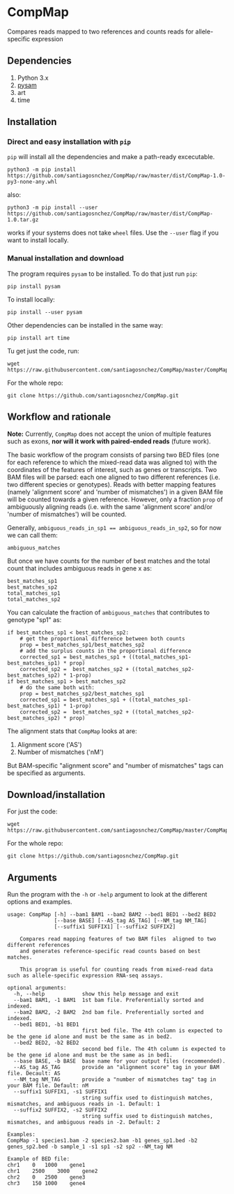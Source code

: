 # CompMap
Compares reads mapped to two references and counts reads for allele-specific expression

## Dependencies

1. Python 3.x
2. [pysam](https://pysam.readthedocs.io/en/latest/api.html)
3. art
4. time

## Installation

### Direct and easy installation with `pip`

`pip` will install all the dependencies and make a path-ready excecutable.

    python3 -m pip install https://github.com/santiagosnchez/CompMap/raw/master/dist/CompMap-1.0-py3-none-any.whl

also:

    python3 -m pip install --user https://github.com/santiagosnchez/CompMap/raw/master/dist/CompMap-1.0.tar.gz

works if your systems does not take `wheel` files. Use the `--user` flag if you want to install locally.

### Manual installation and download

The program requires `pysam` to be installed. To do that just run `pip`:

    pip install pysam

To install locally:

    pip install --user pysam

Other dependencies can be installed in the same way:

    pip install art time

Tu get just the code, run:

    wget https://raw.githubusercontent.com/santiagosnchez/CompMap/master/CompMap

For the whole repo:

    git clone https://github.com/santiagosnchez/CompMap.git

## Workflow and rationale

**Note:** Currently, `CompMap` does not accept the union of multiple features such as exons, **nor will it work with paired-ended reads** (future work).

The basic workflow of the program consists of parsing two BED files (one for each reference to which the mixed-read data was aligned to) with the coordinates of the features of interest, such as genes or transcripts. Two BAM files will be parsed: each one aligned to two different references (i.e. two different species or genotypes). Reads with better mapping features (namely 'alignment score' and 'number of mismatches') in a given BAM file will be counted towards a given reference. However, only a fraction `prop` of ambiguously aligning reads (i.e. with the same 'alignment score' and/or 'number of mismatches') will be counted.

Generally, `ambiguous_reads_in_sp1 == ambiguous_reads_in_sp2`, so for now we can call them:

```
ambiguous_matches
```

But once we have counts for the number of best matches and the total count that includes ambiguous reads in gene x as:

```
best_matches_sp1
best_matches_sp2
total_matches_sp1
total_matches_sp2
```

You can calculate the fraction of `ambiguous_matches` that contributes to genotype "sp1" as:

```
if best_matches_sp1 < best_matches_sp2:
    # get the proportional difference between both counts
    prop = best_matches_sp1/best_matches_sp2
    # add the surplus counts in the proportional difference
    corrected_sp1 = best_matches_sp1 + ((total_matches_sp1-best_matches_sp1) * prop)
    corrected_sp2 =  best_matches_sp2 + ((total_matches_sp2-best_matches_sp2) * 1-prop)
if best_matches_sp1 > best_matches_sp2
    # do the same both with:
    prop = best_matches_sp2/best_matches_sp1
    corrected_sp1 = best_matches_sp1 + ((total_matches_sp1-best_matches_sp1) * 1-prop)
    corrected_sp2 =  best_matches_sp2 + ((total_matches_sp2-best_matches_sp2) * prop)
```

The alignment stats that `CompMap` looks at are:

1. Alignment score ('AS')
2. Number of mismatches ('nM')

But BAM-specific \"alignment score\" and \"number of mismatches\" tags can be specified as arguments.

## Download/installation

For just the code:

    wget https://raw.githubusercontent.com/santiagosnchez/CompMap/master/CompMap.py

For the whole repo:

    git clone https://github.com/santiagosnchez/CompMap.git

## Arguments

Run the program with the `-h` or `-help` argument to look at the different options and examples.

```
usage: CompMap [-h] --bam1 BAM1 --bam2 BAM2 --bed1 BED1 --bed2 BED2
               [--base BASE] [--AS_tag AS_TAG] [--NM_tag NM_TAG]
               [--suffix1 SUFFIX1] [--suffix2 SUFFIX2]

    Compares read mapping features of two BAM files  aligned to two different references
    and generates reference-specific read counts based on best matches.

    This program is useful for counting reads from mixed-read data such as allele-specific expression RNA-seq assays.

optional arguments:
  -h, --help            show this help message and exit
  --bam1 BAM1, -1 BAM1  1st bam file. Preferentially sorted and indexed.
  --bam2 BAM2, -2 BAM2  2nd bam file. Preferentially sorted and indexed.
  --bed1 BED1, -b1 BED1
                        first bed file. The 4th column is expected to be the gene id alone and must be the same as in bed2.
  --bed2 BED2, -b2 BED2
                        second bed file. The 4th column is expected to be the gene id alone and must be the same as in bed1.
  --base BASE, -b BASE  base name for your output files (recommended).
  --AS_tag AS_TAG       provide an "alignment score" tag in your BAM file. Decault: AS
  --NM_tag NM_TAG       provide a "number of mismatches tag" tag in your BAM file. Default: nM
  --suffix1 SUFFIX1, -s1 SUFFIX1
                        string suffix used to distinguish matches, mismatches, and ambiguous reads in -1. Default: 1
  --suffix2 SUFFIX2, -s2 SUFFIX2
                        string suffix used to distinguish matches, mismatches, and ambiguous reads in -2. Default: 2

Examples:
CompMap -1 species1.bam -2 species2.bam -b1 genes_sp1.bed -b2 genes_sp2.bed -b sample_1 -s1 sp1 -s2 sp2 --NM_tag NM

Example of BED file:
chr1	0	1000	gene1
chr1	2500	3000	gene2
chr2	0	2500	gene3
chr3	150	1000	gene4
```
